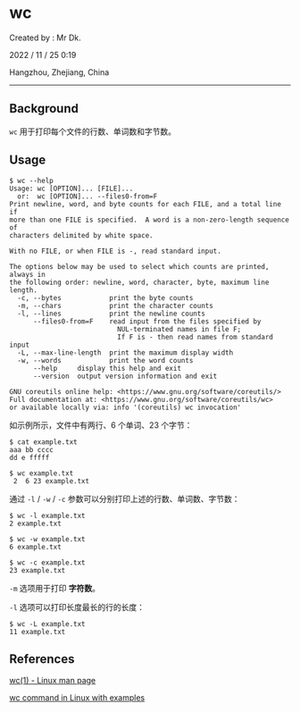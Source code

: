 # wc

Created by : Mr Dk.

2022 / 11 / 25 0:19

Hangzhou, Zhejiang, China

---

## Background

`wc` 用于打印每个文件的行数、单词数和字节数。

## Usage

```shell
$ wc --help
Usage: wc [OPTION]... [FILE]...
  or:  wc [OPTION]... --files0-from=F
Print newline, word, and byte counts for each FILE, and a total line if
more than one FILE is specified.  A word is a non-zero-length sequence of
characters delimited by white space.

With no FILE, or when FILE is -, read standard input.

The options below may be used to select which counts are printed, always in
the following order: newline, word, character, byte, maximum line length.
  -c, --bytes            print the byte counts
  -m, --chars            print the character counts
  -l, --lines            print the newline counts
      --files0-from=F    read input from the files specified by
                           NUL-terminated names in file F;
                           If F is - then read names from standard input
  -L, --max-line-length  print the maximum display width
  -w, --words            print the word counts
      --help     display this help and exit
      --version  output version information and exit

GNU coreutils online help: <https://www.gnu.org/software/coreutils/>
Full documentation at: <https://www.gnu.org/software/coreutils/wc>
or available locally via: info '(coreutils) wc invocation'
```

如示例所示，文件中有两行、6 个单词、23 个字节：

```shell
$ cat example.txt
aaa bb cccc
dd e fffff

$ wc example.txt
 2  6 23 example.txt
```

通过 `-l` / `-w` / `-c` 参数可以分别打印上述的行数、单词数、字节数：

```shell
$ wc -l example.txt
2 example.txt

$ wc -w example.txt
6 example.txt

$ wc -c example.txt
23 example.txt
```

`-m` 选项用于打印 **字符数**。

`-l` 选项可以打印长度最长的行的长度：

```shell
$ wc -L example.txt
11 example.txt
```

## References

[wc(1) - Linux man page](https://linux.die.net/man/1/wc)

[wc command in Linux with examples](https://www.geeksforgeeks.org/wc-command-linux-examples/)
